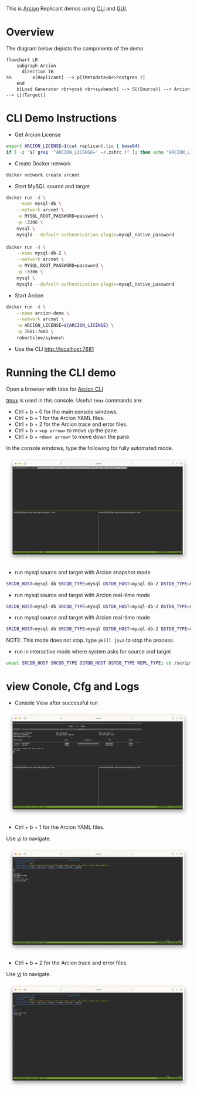 This is [Arcion](https://www.arcion.io/) Replicant demos using [CLI](https://docs.arcion.io/docs/quickstart/index.html) and [GUI](https://docs.arcion.io/docs/arcion-cloud-dashboard/quickstart/index.html).

# Overview
The diagram below depicts the components of the demo.

```mermaid
flowchart LR
    subgraph Arcion
      direction TB
%%        a[Replicant] --> p[(Metadata<br>Postgres )]
    end
    b[Load Generator <br>ycsb <br>sysbench] --> S[(Source)] --> Arcion --> t[(Target)]
```
# CLI Demo Instructions

- Get Arcion License

```bash
export ARCION_LICENSE=$(cat replicant.lic | base64)
if [ -z "$( grep '^ARCION_LICENSE=' ~/.zshrc )" ]; then echo "ARCION_LICENSE=${ARCION_LICENSE} >> ~/.zshrc; fi
```

- Create Docker network
```bash
docker network create arcnet
```

- Start MySQL source and target
```bash
docker run -d \
    --name mysql-db \
    --network arcnet \
    -e MYSQL_ROOT_PASSWORD=password \
    -p :3306 \
    mysql \
    mysqld --default-authentication-plugin=mysql_native_password

docker run -d \
    --name mysql-db-2 \
    --network arcnet \
    -e MYSQL_ROOT_PASSWORD=password \
    -p :3306 \
    mysql \
    mysqld --default-authentication-plugin=mysql_native_password
```    

- Start Arcion
```bash
docker run -d \
    --name arcion-demo \
    --network arcnet \
    -e ARCION_LICENSE=${ARCION_LICENSE} \
    -p 7681:7681 \
    robertslee/sybench
```    

- Use the CLI [http://localhost:7681](http://localhost.7681)

# Running the CLI demo

Open a browser with tabs for [Arcion CLI](http://localhost:7681)

[tmux](https://man7.org/linux/man-pages/man1/tmux.1.html) is used in this console. Useful `tmux` commands are:

  - Ctrl + b + 0 for the main console windows.
  - Ctrl + b + 1 for the Arcion YAML files.
  - Ctrl + b + 2 for the Arcion trace and error files.
  - Ctrl + b + `<up arrow>` to move up the pane.
  - Ctrl + b + `<down arrow>` to move down the pane.
 
In the console windows, type the following for fully automated mode.

![console](./resources/images/cli/Screenshot%202023-01-26%20at%2010.08.03%20AM.png)
- run mysql source and target with Arcion snapshot mode
```bash
SRCDB_HOST=mysql-db SRCDB_TYPE=mysql DSTDB_HOST=mysql-db-2 DSTDB_TYPE=mysql REPL_TYPE=snapshot ./menu.sh
```
- run mysql source and target with Arcion real-time mode
```bash
SRCDB_HOST=mysql-db SRCDB_TYPE=mysql DSTDB_HOST=mysql-db-2 DSTDB_TYPE=mysql REPL_TYPE=real-time ./menu.sh
```
- run mysql source and target with Arcion real-time mode
```bash
SRCDB_HOST=mysql-db SRCDB_TYPE=mysql DSTDB_HOST=mysql-db-2 DSTDB_TYPE=mysql REPL_TYPE=full ./menu.sh
```
  NOTE: This mode does not stop.  type `pkill java` to stop the process.

- run in interactive mode where system asks for source and target
```bash
unset SRCDB_HOST SRCDB_TYPE DSTDB_HOST DSTDB_TYPE REPL_TYPE; cd /scripts; ./menu.sh
```
# view Conole, Cfg and Logs

- Console View after successful run

![Arcion YAML](./resources/images/cli/Screenshot%202023-01-26%20at%2010.10.14%20AM.png)

- Ctrl + b + 1 for the Arcion YAML files.

Use [vi](https://manpages.ubuntu.com/manpages/xenial/man1/nvi.1.html) to navigate. 

![Arcion YAML](./resources/images/cli/Screenshot%202023-01-26%20at%2010.10.37%20AM.png)

- Ctrl + b + 2 for the Arcion trace and error files.

Use [vi](https://manpages.ubuntu.com/manpages/xenial/man1/nvi.1.html) to navigate. 

![Arcion YAML](./resources/images/cli/Screenshot%202023-01-26%20at%2010.10.50%20AM.png)